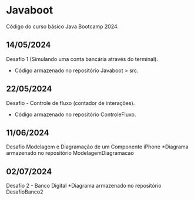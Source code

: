 # Javaboot
Código do curso básico Java Bootcamp 2024.

## 14/05/2024
Desafio 1 (Simulando uma conta bancária através do terminal).
* Código armazenado no repositório Javaboot >  src.
## 22/05/2024
Desafio - Controle de fluxo (contador de interações).
* Código armazenado no repositório ControleFluxo.
## 11/06/2024
Desafio Modelagem e Diagramação de um Componente iPhone
*Diagrama armazenado no repositório ModelagemDiagramacao
## 02/07/2024
Desafio 2 - Banco Digital
*Diagrama armazenado no repositório DesafioBanco2

